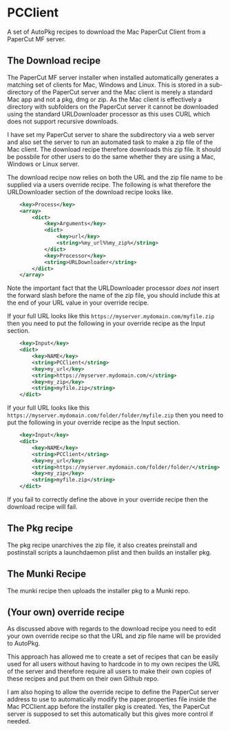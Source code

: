 PCClient
============

A set of AutoPkg recipes to download the Mac PaperCut Client from a PaperCut MF server.

The Download recipe
------------

The PaperCut MF server installer when installed automatically generates a matching set of clients for Mac, Windows and Linux. This is stored in a sub-directory of the PaperCut server and the Mac client is merely a standard Mac app and not a pkg, dmg or zip. As the Mac client is effectively a directory with subfolders on the PaperCut server it cannot be downloaded using the standard URLDownloader processor as this uses CURL which does not support recursive downloads.

I have set my PaperCut server to share the subdirectory via a web server and also set the server to run an automated task to make a zip file of the Mac client. The download recipe therefore downloads this zip file. It should be possbile for other users to do the same whether they are using a Mac, Windows or Linux server.

The download recipe now relies on both the URL and the zip file name to be supplied via a users override recipe. The following is what therefore the URLDownloader section of the download recipe looks like.

~~~xml
	<key>Process</key>
	<array>
		<dict>
			<key>Arguments</key>
			<dict>
				<key>url</key>
				<string>%my_url%%my_zip%</string>
			</dict>
			<key>Processor</key>
			<string>URLDownloader</string>
		</dict>
	</array>
~~~

Note the important fact that the URLDownloader processor _does not_ insert the forward slash before the name of the zip file, you should include this at the end of your URL value in your override recipe.

If your full URL looks like this ```https://myserver.mydomain.com/myfile.zip``` then you need to put the following in your override recipe as the Input section.

~~~xml
	<key>Input</key>
	<dict>
		<key>NAME</key>
		<string>PCClient</string>
		<key>my_url</key>
		<string>https://myserver.mydomain.com/</string>
		<key>my_zip</key>
		<string>myfile.zip</string>
	</dict>
~~~

If your full URL looks like this ```https://myserver.mydomain.com/folder/folder/myfile.zip``` then you need to put the following in your override recipe as the Input section.

~~~xml
	<key>Input</key>
	<dict>
		<key>NAME</key>
		<string>PCClient</string>
		<key>my_url</key>
		<string>https://myserver.mydomain.com/folder/folder/</string>
		<key>my_zip</key>
		<string>myfile.zip</string>
	</dict>
~~~

If you fail to correctly define the above in your override recipe then the download recipe will fail.

The Pkg recipe
------------
The pkg recipe unarchives the zip file, it also creates preinstall and postinstall scripts a launchdaemon plist and then builds an installer pkg.

The Munki Recipe
------------
The munki recipe then uploads the installer pkg to a Munki repo.

(Your own) override recipe
------------
As discussed above with regards to the download recipe you need to edit your own override recipe so that the URL and zip file name will be provided to AutoPkg.

This approach has allowed me to create a set of recipes that can be easily used for all users without having to hardcode in to my own recipes the URL of the server and therefore require all users to make their own copies of these recipes and put them on their own Github repo.

I am also hoping to allow the override recipe to define the PaperCut server address to use to automatically modify the paper.properties file inside the Mac PCClient.app before the installer pkg is created. Yes, the PaperCut server is supposed to set this automatically but this gives more control if needed.

